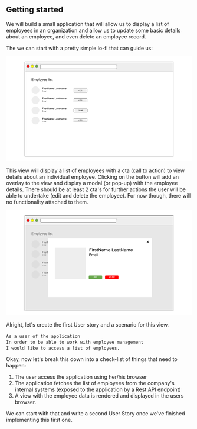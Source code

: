 ## Getting started

We will build a small application that will allow us to display a list of employees in an organization and allow us to update some basic details about an employee, and even delete an employee record.

The we can start with a pretty simple lo-fi that can guide us:

![](./employees_first_draft.png)

This view will display a list of employees with a cta (call to action) to view details about an individual employee. Clicking on the button will add an overlay to the view and display a modal (or pop-up) with the employee details. There should be at least 2 cta's for further actions the user will be able to undertake (edit and delete the employee). For now though, there will no functionality attached to them.

![](./employees_first_draft_modal.png)

Alright, let's create the first User story and a scenario for this view.

```
As a user of the application
In order to be able to work with employee management
I would like to access a list of employees.
```

Okay, now let's break this down into a check-list of things that need to happen:

1. The user access the application using her/his browser
2. The application fetches the list of employees from the company's internal systems (exposed to the application by a Rest API endpoint)
3. A view with the employee data is rendered and displayed in the users browser.

We can start with that and write a second User Story once we've finished implementing this first one.


